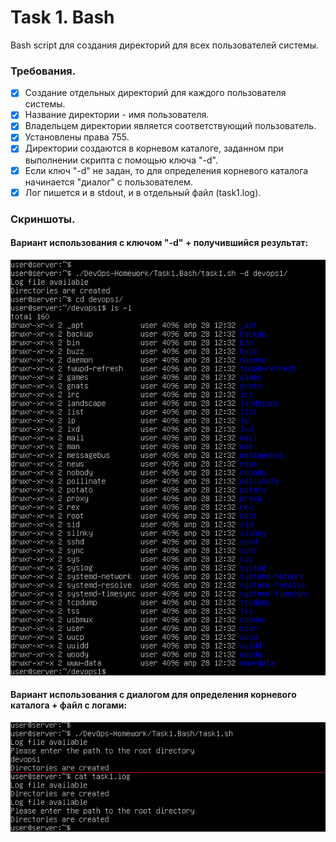 # Task 1. Bash
Bash script для создания директорий для всех пользователей системы.
### Требования.
- [x] Создание отдельных директорий для каждого пользователя системы.
- [x] Название директории - имя пользователя.
- [x] Владельцем директории является соответствующий пользователь.
- [x] Установлены права 755.
- [x] Директории создаются в корневом каталоге, заданном при выполнении скрипта с помощью ключа "-d".
- [x] Если ключ "-d" не задан, то для определения корневого каталога начинается "диалог" с пользователем.
- [x] Лог пишется и в stdout, и в отдельный файл (task1.log).
### Скриншоты.
#### Вариант использования с ключом "-d" + получившийся результат:  
![Вариант использования](./screenshots/without_dialogue.png)  
#### Вариант использования с диалогом для определения корневого каталога + файл с логами:  
![Вариант использования](./screenshots/with_dialogue.png)  
